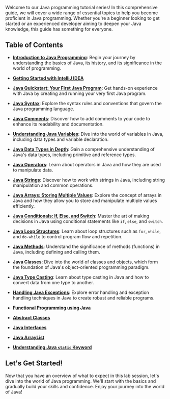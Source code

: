 Welcome to our Java programming tutorial series! In this comprehensive guide, we will cover a wide range of essential topics to help you become proficient in Java programming. Whether you're a beginner looking to get started or an experienced developer aiming to deepen your Java knowledge, this guide has something for everyone.

## Table of Contents


* [**Introduction to Java Programming**](./Introduction-to-Java-Programming): Begin your journey by understanding the basics of Java, its history, and its significance in the world of programming.

* [**Getting Started with IntelliJ IDEA**](./Getting-Started-with-IntelliJ-IDEA)
    
* [**Java Quickstart: Your First Java Program**](./Java-Quickstart:-Your-First-Java-Program): Get hands-on experience with Java by creating and running your very first Java program.
    
* [**Java Syntax**](./Java-Syntax): Explore the syntax rules and conventions that govern the Java programming language.

* [**Java Comments**](./Java-Comments): Discover how to add comments to your code to enhance its readability and documentation.
     
* [**Understanding Java Variables**](./Understanding-Java-Variables): Dive into the world of variables in Java, including data types and variable declaration.
    
* [**Java Data Types in Depth**](./Exploring-Java-Data-Types-in-Depth): Gain a comprehensive understanding of Java's data types, including primitive and reference types.
     
* [**Java Operators**](./Java-Operators): Learn about operators in Java and how they are used to manipulate data.
     
* [**Java Strings**](./Java-Strings): Discover how to work with strings in Java, including string manipulation and common operations.
     
* [**Java Arrays: Storing Multiple Values**](./Java-Arrays:-Storing-Multiple-Values): Explore the concept of arrays in Java and how they allow you to store and manipulate multiple values efficiently.
     
* [**Java Conditionals: If, Else, and Switch**](./Conditionals-in-Java:-If,-Else,-and-Switch): Master the art of making decisions in Java using conditional statements like `if`, `else`, and `switch`.
     
* [**Java Loop Structures**](./Java-Loop-Structures): Learn about loop structures such as `for`, `while`, and `do-while` to control program flow and repetition.
     
* [**Java Methods**](./Java-Methods): Understand the significance of methods (functions) in Java, including defining and calling them.
     
* [**Java Classes**](./Java-Classes): Dive into the world of classes and objects, which form the foundation of Java's object-oriented programming paradigm.
          
* [**Java Type Casting**](./Java-Type-Casting): Learn about type casting in Java and how to convert data from one type to another.
     
* [**Handling Java Exceptions**](./Handling-Java-Exceptions): Explore error handling and exception handling techniques in Java to create robust and reliable programs.

* [**Functional Programming using Java**](./Functional-Programming-using-Java#lambda-expressions)

* [**Abstract Classes**](./Abstract-Classes)

* [**Java Interfaces**](./Java-Interfaces)

* [**Java ArrayList**](./Java-ArrayList)

* [**Understanding Java `static` Keyword**](./Understanding-Java-%60static%60-Keyword)



## Let's Get Started!

Now that you have an overview of what to expect in this lab session, let's dive into the world of Java programming. We'll start with the basics and gradually build your skills and confidence. Enjoy your journey into the world of Java!